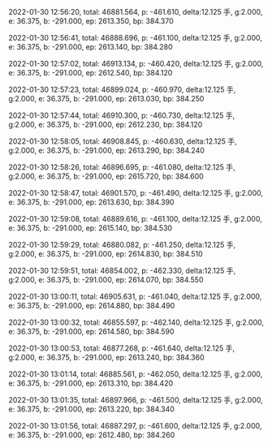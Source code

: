 2022-01-30 12:56:20, total: 46881.564, p: -461.610, delta:12.125 手, g:2.000, e: 36.375, b: -291.000, ep: 2613.350, bp: 384.370

2022-01-30 12:56:41, total: 46888.696, p: -461.100, delta:12.125 手, g:2.000, e: 36.375, b: -291.000, ep: 2613.140, bp: 384.280

2022-01-30 12:57:02, total: 46913.134, p: -460.420, delta:12.125 手, g:2.000, e: 36.375, b: -291.000, ep: 2612.540, bp: 384.120

2022-01-30 12:57:23, total: 46899.024, p: -460.970, delta:12.125 手, g:2.000, e: 36.375, b: -291.000, ep: 2613.030, bp: 384.250

2022-01-30 12:57:44, total: 46910.300, p: -460.730, delta:12.125 手, g:2.000, e: 36.375, b: -291.000, ep: 2612.230, bp: 384.120

2022-01-30 12:58:05, total: 46908.845, p: -460.630, delta:12.125 手, g:2.000, e: 36.375, b: -291.000, ep: 2613.290, bp: 384.240

2022-01-30 12:58:26, total: 46896.695, p: -461.080, delta:12.125 手, g:2.000, e: 36.375, b: -291.000, ep: 2615.720, bp: 384.600

2022-01-30 12:58:47, total: 46901.570, p: -461.490, delta:12.125 手, g:2.000, e: 36.375, b: -291.000, ep: 2613.630, bp: 384.390

2022-01-30 12:59:08, total: 46889.616, p: -461.100, delta:12.125 手, g:2.000, e: 36.375, b: -291.000, ep: 2615.140, bp: 384.530

2022-01-30 12:59:29, total: 46880.082, p: -461.250, delta:12.125 手, g:2.000, e: 36.375, b: -291.000, ep: 2614.830, bp: 384.510

2022-01-30 12:59:51, total: 46854.002, p: -462.330, delta:12.125 手, g:2.000, e: 36.375, b: -291.000, ep: 2614.070, bp: 384.550

2022-01-30 13:00:11, total: 46905.631, p: -461.040, delta:12.125 手, g:2.000, e: 36.375, b: -291.000, ep: 2614.880, bp: 384.490

2022-01-30 13:00:32, total: 46855.597, p: -462.140, delta:12.125 手, g:2.000, e: 36.375, b: -291.000, ep: 2614.580, bp: 384.590

2022-01-30 13:00:53, total: 46877.268, p: -461.640, delta:12.125 手, g:2.000, e: 36.375, b: -291.000, ep: 2613.240, bp: 384.360

2022-01-30 13:01:14, total: 46885.561, p: -462.050, delta:12.125 手, g:2.000, e: 36.375, b: -291.000, ep: 2613.310, bp: 384.420

2022-01-30 13:01:35, total: 46897.966, p: -461.500, delta:12.125 手, g:2.000, e: 36.375, b: -291.000, ep: 2613.220, bp: 384.340

2022-01-30 13:01:56, total: 46887.297, p: -461.600, delta:12.125 手, g:2.000, e: 36.375, b: -291.000, ep: 2612.480, bp: 384.260